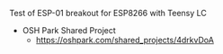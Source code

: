 Test of ESP-01 breakout for ESP8266 with Teensy LC 

* OSH Park Shared Project
   * https://oshpark.com/shared_projects/4drkvDoA
